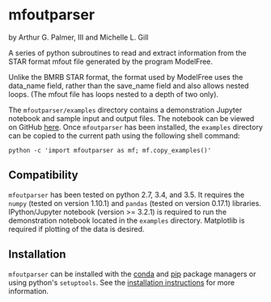 # mfoutparser
by Arthur G. Palmer, III and Michelle L. Gill

A series of python subroutines to read and extract information from the STAR format mfout file generated by the program ModelFree.

Unlike the BMRB STAR format, the format used by ModelFree uses the data_name field, rather than the save_name field and also allows nested loops. (The mfout file has loops nested to a depth of two only).

The `mfoutparser/examples` directory contains a demonstration Jupyter notebook and sample input and output files. The notebook can be viewed on GitHub [here](https://github.com/mlgill/mfoutparser/blob/master/mfoutparser/examples/MFparser_demo.ipynb). Once `mfoutparser` has been installed, the `examples` directory can be copied to the current path using the following shell command:

```
python -c 'import mfoutparser as mf; mf.copy_examples()'
```

## Compatibility

`mfoutparser` has been tested on python 2.7, 3.4, and 3.5. It requires the `numpy` (tested on version 1.10.1) and `pandas` (tested on version 0.17.1) libraries. IPython/Jupyter notebook (version >= 3.2.1) is required to run the demonstration notebook located in the `examples` directory. Matplotlib is required if plotting of the data is desired.

## Installation

`mfoutparser` can be installed with the [conda](https://anaconda.org/mlgill/mfoutparser) and [pip](https://pypi.python.org/pypi/mfoutparser) package managers or using python's `setuptools`. See the [installation instructions](https://github.com/mlgill/mfoutparser/blob/master/INSTALL.md) for more information.
